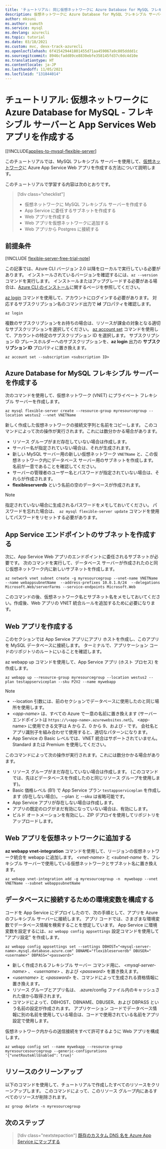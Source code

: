 ```yaml
---
title: 'チュートリアル: 同じ仮想ネットワークに Azure Database for MySQL フレキシブル サーバーと Azure App Service Web アプリを作成する'
description: 仮想ネットワークに Azure Database for MySQL フレキシブル サーバーと Web アプリを作成するためのクイックスタート ガイド
author: mksuni
ms.author: sumuth
ms.service: mysql
ms.devlang: azurecli
ms.topic: tutorial
ms.date: 03/18/2021
ms.custom: mvc, devx-track-azurecli
ms.openlocfilehash: 6f415429441801455d71aa459067a9c805dddd1c
ms.sourcegitcommit: 8946cfadd89ce8830ebfe358145fd37c0dc4d10e
ms.translationtype: HT
ms.contentlocale: ja-JP
ms.lasthandoff: 11/05/2021
ms.locfileid: "131844014"
---
```

# <a name="tutorial-create-an-azure-database-for-mysql---flexible-server-with-app-services-web-app-in-virtual-network"></a>チュートリアル: 仮想ネットワークに Azure Database for MySQL - フレキシブル サーバーと App Services Web アプリを作成する

[[!INCLUDE[applies-to-mysql-flexible-server](../includes/applies-to-mysql-flexible-server.md)]

このチュートリアルでは、MySQL フレキシブル サーバーを使用して、[仮想ネットワーク](../../virtual-network/virtual-networks-overview.md)に Azure App Service Web アプリを作成する方法について説明します。

このチュートリアルで学習する内容は次のとおりです。
>[!div class="checklist"]
> * 仮想ネットワークに MySQL フレキシブル サーバーを作成する
> * App Service に委任するサブネットを作成する
> * Web アプリを作成する
> * Web アプリを仮想ネットワークに追加する
> * Web アプリから Postgres に接続する

## <a name="prerequisites"></a>前提条件

[!INCLUDE [flexible-server-free-trial-note](../includes/flexible-server-free-trial-note.md)]

この記事では、Azure CLI バージョン 2.0 以降をローカルで実行している必要があります。 インストールされているバージョンを確認するには、`az --version` コマンドを実行します。 インストールまたはアップグレードする必要がある場合は、[Azure CLI のインストール](/cli/azure/install-azure-cli)に関するページを参照してください。

[az login](/cli/azure/reference-index#az_login) コマンドを使用して、アカウントにログインする必要があります。 対応するサブスクリプション名のコマンド出力で **id** プロパティを確認します。

```azurecli
az login
```

複数のサブスクリプションをお持ちの場合は、リソースが課金の対象となる適切なサブスクリプションを選択してください。 [az account set](/cli/azure/account) コマンドを使用して、アカウントの特定のサブスクリプション ID を選択します。 サブスクリプション ID プレースホルダーへのサブスクリプションを、**az login** 出力の **サブスクリプション ID** プロパティに置き換えます。

```azurecli
az account set --subscription <subscription ID>
```

## <a name="create-an-azure-database-for-mysql-flexible-server"></a>Azure Database for MySQL フレキシブル サーバーを作成する

次のコマンドを使用して、仮想ネットワーク (VNET) にプライベート フレキシブル サーバーを作成します。
```azurecli
az mysql flexible-server create --resource-group myresourcegroup --location westus2 --vnet VNETName
```
新しく作成した仮想ネットワークの接続文字列と名前をコピーします。 このコマンドによって次の操作が実行されます。これには数分かかる場合があります。

- リソース グループがまだ存在していない場合は作成します。
- サーバー名が指定されていない場合は、それが生成されます。
- 新しい MySQL サーバー用の新しい仮想ネットワーク ```VNETName``` と、この仮想ネットワーク内にデータベース サーバー用のサブネットを作成します。 名前が一意であることを確認してください。
- サーバーの管理者のユーザー名とパスワードが指定されていない場合は、それらが作成されます。
- **flexibleserverdb** という名前の空のデータベースが作成されます。

> [!NOTE]
> 指定されていない場合に生成されるパスワードをメモしておいてください。 パスワードを忘れた場合は、``` az mysql flexible-server update``` コマンドを使用してパスワードをリセットする必要があります。

## <a name="create-subnet-for-app-service-endpoint"></a>App Service エンドポイントのサブネットを作成する
次に、App Service Web アプリのエンドポイントに委任されるサブネットが必要です。 次のコマンドを実行して、データベース サーバーが作成されたのと同じ仮想ネットワーク内に新しいサブネットを作成します。

```azurecli
az network vnet subnet create -g myresourcegroup --vnet-name VNETName --name webappsubnetName  --address-prefixes 10.0.1.0/24  --delegations Microsoft.Web/serverFarms --service-endpoints Microsoft.Web
```
このコマンドの後、仮想ネットワーク名とサブネット名をメモしておいてください。作成後、Web アプリの VNET 統合ルールを追加するために必要になります。

## <a name="create-a-web-app"></a>Web アプリを作成する

このセクションでは App Service アプリにアプリ ホストを作成し、このアプリを MySQL データベースに接続します。 ターミナルで、アプリケーション コードのリポジトリのルートにいることを確認します。

az webapp up コマンドを使用して、App Service アプリ (ホスト プロセス) を作成します。

```azurecli
az webapp up --resource-group myresourcegroup --location westus2 --plan testappserviceplan --sku P2V2 --name mywebapp
```

> [!NOTE]
> - --location 引数には、前のセクションでデータベースに使用したのと同じ場所を使用します。
> - _\<app-name\>_ は、すべての Azure で一意の名前に置き換えます (サーバー エンドポイントは `https://\<app-name>.azurewebsites.net`)。 \<app-name\> に使用できる文字は A から Z、0 から 9、および - です。 会社名とアプリ識別子を組み合わせて使用すると、適切なパターンになります。
> - App Service の Basic レベルでは、VNET 統合はサポートされていません。 Standard または Premium を使用してください。 

このコマンドによって次の操作が実行されます。これには数分かかる場合があります。

- リソース グループがまだ存在していない場合は作成します。 (このコマンドでは、先ほどデータベースを作成したのと同じリソース グループを使用します)。
- Basic 価格レベル (B1) で App Service プラン ```testappserviceplan``` を作成します (存在しない場合)。 --plan と --sku は省略可能です。
- App Service アプリが存在しない場合は作成します。
- アプリの既定のログがまだ有効になっていない場合は、有効にします。
- ビルド オートメーションを有効にし、ZIP デプロイを使用してリポジトリをアップロードします。

## <a name="add-the-web-app-to-the-virtual-network"></a>Web アプリを仮想ネットワークに追加する

**az webapp vnet-integration** コマンドを使用して、リージョンの仮想ネットワーク統合を webapp に追加します。 _&lt;vnet-name>_ と _&lt;subnet-name_ を、フレキシブル サーバーで使用している仮想ネットワークとサブネット名に置き換えます。

```azurecli
az webapp vnet-integration add -g myresourcegroup -n  mywebapp --vnet VNETName --subnet webappsubnetName
```

## <a name="configure-environment-variables-to-connect-the-database"></a>データベースに接続するための環境変数を構成する

コードを App Service にデプロイしたので、次の手順として、アプリを Azure のフレキシブル サーバーに接続します。 アプリ コードでは、さまざまな環境変数でデータベース情報を検索することを想定しています。 App Service に環境変数を設定するには、```az webapp config appsettings``` 設定コマンドを使用して "アプリ設定" を作成します。

```azurecli
az webapp config appsettings set --settings DBHOST="<mysql-server-name>.mysql.database.azure.com" DBNAME="flexibleserverdb" DBUSER="<username>" DBPASS="<password>"
```

- 新しく作成されるフレキシブル サーバー コマンド用に、 _&lt;mysql-server-name>_ 、 _&lt;username>_ 、および _&lt;password>_ を置き換えます。
- _&lt;username>_ と _&lt;password>_ を、コマンドによって生成される資格情報に置き換えます。
- リソース グループとアプリ名は、 .azure/config ファイル内のキャッシュされた値から取得されます。
- コマンドによって、DBHOST、DBNAME、DBUSER、および DBPASS という名前の設定が作成されます。 アプリケーション コードでデータベース情報に別の名前を使用している場合は、コードで使用されている名前をアプリ設定で使用します。


仮想ネットワーク内からの送信接続をすべて許可するように Web アプリを構成します。
```azurecli
az webapp config set --name mywebapp --resource-group myresourcesourcegroup --generic-configurations '{"vnetRouteAllEnabled": true}'
```

## <a name="clean-up-resources"></a>リソースのクリーンアップ

以下のコマンドを使用して、チュートリアルで作成したすべてのリソースをクリーンアップします。 このコマンドによって、このリソース グループ内にあるすべてのリソースが削除されます。

```azurecli
az group delete -n myresourcegroup
```

## <a name="next-steps"></a>次のステップ

> [!div class="nextstepaction"]
> [既存のカスタム DNS 名を Azure App Service にマップする](../../app-service/app-service-web-tutorial-custom-domain.md)
